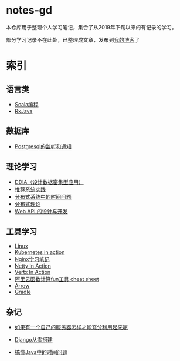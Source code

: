 # notes-gd

本仓库用于整理个人学习笔记，集合了从2019年下旬以来的有记录的学习。

部分学习记录不在此处，已整理成文章，发布到[我的博客](http://www.zouguodong.top)了

# 索引

## 语言类

- [Scala编程](./notes/Scala学习笔记.md)
- [RxJava](./notes/RxJava学习笔记.md)

## 数据库

- [Postgresql的监听和通知](./notes/Postgresql的LISTEN&NOTIFY.md)

## 理论学习

- [DDIA（设计数据密集型应用）](./notes/DDIA学习笔记.md)
- [推荐系统实践](./notes/推荐系统实践学习笔记.md)
- [分布式系统中的时间问题](./notes/分布式系统中的时间问题论文学习笔记.md)
- [分布式理论](./notes/分布式理论学习.md)
- [Web API 的设计与开发](./notes/WebAPI的设计与开发.md)

## 工具学习

- [Linux](linux学习笔记.md)
- [Kubernetes in action](./notes/Kubernetesinaction学习笔记.md)
- [Nginx学习笔记](./notes/Nginx学习笔记.md)
- [Netty In Action](./notes/NettyInAction学习笔记.md)
- [Vertx In Action](./notes/VertxInAction学习笔记.md)
- [阿里云函数计算fun工具 cheat sheet](./notes/阿里云函数计算fun工具cheatsheet.md)
- [Arrow](./notes/Arrow.md)
- [Gradle](./notes/Gradle学习笔记.md)

## 杂记

- [如果有一个自己的服务器怎样才能充分利用起来呢](./notes/如果有一个自己的服务器怎样才能充分利用起来呢.md)
- [Django从零搭建](./notes/使用Django从零搭建一个小型站点.md)

- [搞懂Java中的时间问题](./notes/搞懂Java中的时间问题.md)